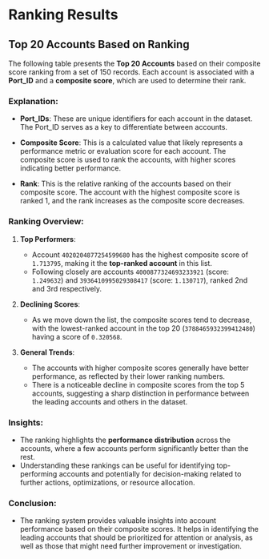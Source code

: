 # Ranking Results

## Top 20 Accounts Based on Ranking

The following table presents the **Top 20 Accounts** based on their composite score ranking from a set of 150 records. Each account is associated with a **Port_ID** and a **composite score**, which are used to determine their rank.

### Explanation:

- **Port_IDs**: These are unique identifiers for each account in the dataset. The Port_ID serves as a key to differentiate between accounts.
  
- **Composite Score**: This is a calculated value that likely represents a performance metric or evaluation score for each account. The composite score is used to rank the accounts, with higher scores indicating better performance.

- **Rank**: This is the relative ranking of the accounts based on their composite score. The account with the highest composite score is ranked 1, and the rank increases as the composite score decreases.

### Ranking Overview:
1. **Top Performers**: 
   - Account `4020204877254599680` has the highest composite score of `1.713795`, making it the **top-ranked account** in this list.
   - Following closely are accounts `4000877324693233921` (score: `1.249632`) and `3936410995029308417` (score: `1.130717`), ranked 2nd and 3rd respectively.

2. **Declining Scores**:
   - As we move down the list, the composite scores tend to decrease, with the lowest-ranked account in the top 20 (`3788465932399412480`) having a score of `0.320568`.

3. **General Trends**:
   - The accounts with higher composite scores generally have better performance, as reflected by their lower ranking numbers.
   - There is a noticeable decline in composite scores from the top 5 accounts, suggesting a sharp distinction in performance between the leading accounts and others in the dataset.

### Insights:
   - The ranking highlights the **performance distribution** across the accounts, where a few accounts perform significantly better than the rest.
   - Understanding these rankings can be useful for identifying top-performing accounts and potentially for decision-making related to further actions, optimizations, or resource allocation.

### Conclusion:
   - The ranking system provides valuable insights into account performance based on their composite scores. It helps in identifying the leading accounts that should be prioritized for attention or analysis, as well as those that might need further improvement or investigation.
